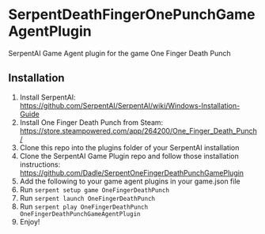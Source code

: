 # SerpentDeathFingerOnePunchGameAgentPlugin
SerpentAI Game Agent plugin for the game One Finger Death Punch

## Installation
1. Install SerpentAI: https://github.com/SerpentAI/SerpentAI/wiki/Windows-Installation-Guide
2. Install One Finger Death Punch from Steam: https://store.steampowered.com/app/264200/One_Finger_Death_Punch/
3. Clone this repo into the plugins folder of your SerpentAI installation
4. Clone the SerpentAI Game Plugin repo and follow those installation instructions: https://github.com/Dadle/SerpentOneFingerDeathPunchGamePlugin
4. Add the following to your game agent plugins in your game.json file
5. Run `serpent setup game OneFingerDeathPunch`
6. Run `serpent launch OneFingerDeathPunch`
7. Run `serpent play OneFingerDeathPunch OneFingerDeathPunchGameAgentPlugin`
8. Enjoy!